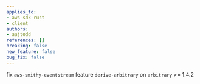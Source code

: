```yaml
---
applies_to:
- aws-sdk-rust
- client
authors:
- aajtodd
references: []
breaking: false
new_feature: false
bug_fix: false
---
```

fix `aws-smithy-eventstream` feature `derive-arbitrary` on `arbitrary` >= 1.4.2
